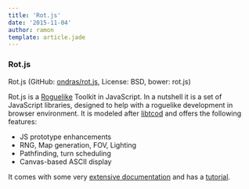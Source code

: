 ```yaml
---
title: 'Rot.js'
date: '2015-11-04'
author: ramon
template: article.jade
---
```


### Rot.js

Rot.js (GitHub: [ondras/rot.js](https://github.com/ondras/rot.js), License: BSD, bower: rot.js)

Rot.js is a [Roguelike](https://en.wikipedia.org/wiki/Roguelike) Toolkit in JavaScript.
In a nutshell it is a set of JavaScript libraries, designed to help with a roguelike development in browser environment.
It is modeled after [libtcod](http://doryen.eptalys.net/libtcod/) and offers the following features:

- JS prototype enhancements
- RNG, Map generation, FOV, Lighting
- Pathfinding, turn scheduling  
- Canvas-based ASCII display

It comes with some very [extensive documentation](http://ondras.github.io/rot.js/doc/) and has a [tutorial](http://www.roguebasin.com/index.php?title=Rot.js_tutorial).
